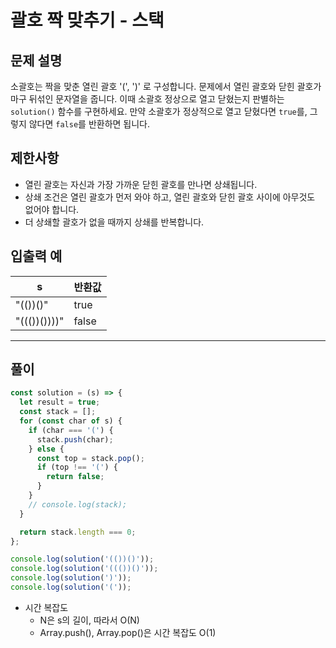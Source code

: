 # 괄호 짝 맞추기 - 스택

## 문제 설명

소괄호는 짝을 맞춘 열린 괄호 '(', ')' 로 구성합니다.
문제에서 열린 괄호와 닫힌 괄호가 마구 뒤섞인 문자열을 줍니다. 이때 소괄호 정상으로 열고 닫혔는지 판별하는 `solution()` 함수를 구현하세요.
만약 소괄호가 정상적으로 열고 닫혔다면 `true`를, 그렇지 않다면 `false`를 반환하면 됩니다.

## 제한사항

- 열린 괄호는 자신과 가장 가까운 닫힌 괄호를 만나면 상쇄됩니다.
- 상쇄 조건은 열린 괄호가 먼저 와야 하고, 열린 괄호와 닫힌 괄호 사이에 아무것도 없어야 합니다.
- 더 상쇄할 괄호가 없을 때까지 상쇄를 반복합니다.

## 입출력 예

| s            | 반환값 |
| ------------ | ------ |
| "(())()"     | true   |
| "((())())))" | false  |

---

## 풀이

```js
const solution = (s) => {
  let result = true;
  const stack = [];
  for (const char of s) {
    if (char === '(') {
      stack.push(char);
    } else {
      const top = stack.pop();
      if (top !== '(') {
        return false;
      }
    }
    // console.log(stack);
  }

  return stack.length === 0;
};

console.log(solution('(())()'));
console.log(solution('((())()'));
console.log(solution(')'));
console.log(solution('('));
```

- 시간 복잡도
  - N은 s의 길이, 따라서 O(N)
  - Array.push(), Array.pop()은 시간 복잡도 O(1)
